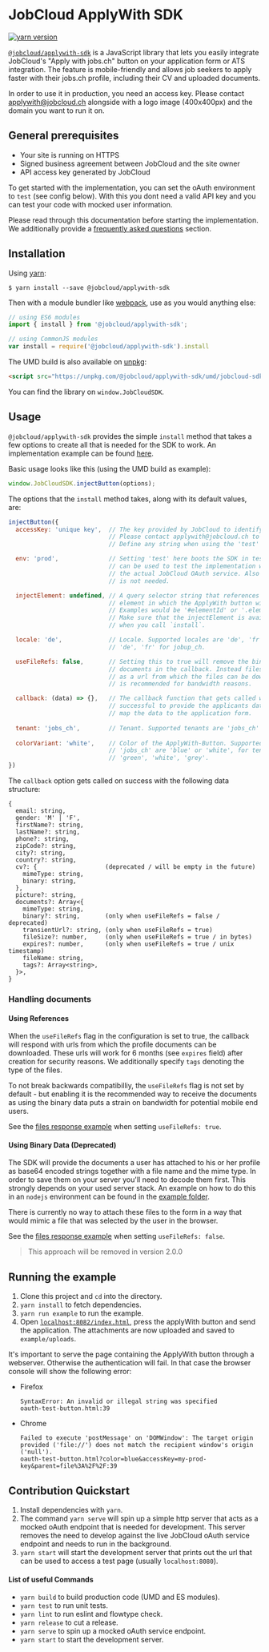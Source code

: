# JobCloud ApplyWith SDK

[![yarn version](https://badge.fury.io/js/%40jobcloud%2Fapplywith-sdk.png)](https://badge.fury.io/js/%40jobcloud%2Fapplywith-sdk)

[`@jobcloud/applywith-sdk`](https://yarnpkg.com/en/package/@jobcloud/applywith-sdk) is a JavaScript library that lets you easily integrate JobCloud's "Apply with jobs.ch" button on your application form or ATS integration. The feature is mobile-friendly and allows job seekers to apply faster with their jobs.ch profile, including their CV and uploaded documents.

In order to use it in production, you need an access key. Please contact [applywith@jobcloud.ch](mailto:applywith@jobcloud.ch) alongside with a logo image (400x400px) and the domain you want to run it on.

## General prerequisites

* Your site is running on HTTPS
* Signed business agreement between JobCloud and the site owner
* API access key generated by JobCloud

To get started with the implementation, you can set the oAuth environment to `test` (see config below). With this you dont need a valid API key and you can test your code with mocked user information.

Please read through this documentation before starting the implementation. We additionally provide a [frequently asked questions](docs/faq.md) section.

## Installation

Using [yarn](https://yarnpkg.com/lang/en/):

    $ yarn install --save @jobcloud/applywith-sdk

Then with a module bundler like [webpack](https://webpack.github.io/), use as you would anything else:

```js
// using ES6 modules
import { install } from '@jobcloud/applywith-sdk';

// using CommonJS modules
var install = require('@jobcloud/applywith-sdk').install
```

The UMD build is also available on [unpkg](https://unpkg.com):

```html
<script src="https://unpkg.com/@jobcloud/applywith-sdk/umd/jobcloud-sdk.min.js"></script>
```

You can find the library on `window.JobCloudSDK`.

## Usage

`@jobcloud/applywith-sdk` provides the simple `install` method that takes a few options to create all that is needed for the SDK to work. An implementation example can be found [here](https://github.com/jobcloud/applywith-sdk/blob/develop/example/index.html).

Basic usage looks like this (using the UMD build as example):

```JavaScript
window.JobCloudSDK.injectButton(options);
```

The options that the `install` method takes, along with its default values, are:

```javascript
injectButton({
  accessKey: 'unique key',  // The key provided by JobCloud to identify your app.
                            // Please contact applywith@jobcloud.ch to get a personal key.
                            // Define any string when using the 'test' environment.

  env: 'prod',              // Setting 'test' here boots the SDK in test mode which
                            // can be used to test the implementation without hitting
                            // the actual JobCloud OAuth service. Also a genuine accessKey
                            // is not needed.

  injectElement: undefined, // A query selector string that references the HTML
                            // element in which the ApplyWith button will be rendered.
                            // Examples would be '#elementId' or '.elementClass'.
                            // Make sure that the injectElement is available on the DOM
                            // when you call `install`.

  locale: 'de',             // Locale. Supported locales are 'de', 'fr' or 'en' (jobs_ch),
                            // 'de', 'fr' for jobup_ch.

  useFileRefs: false,       // Setting this to true will remove the binary data for the
                            // documents in the callback. Instead files will be delivered
                            // as a url from which the files can be downloaded. Setting this
                            // is recommended for bandwidth reasons.

  callback: (data) => {},   // The callback function that gets called when the process was
                            // successful to provide the applicants data. Use this to
                            // map the data to the application form.
                            
  tenant: 'jobs_ch',        // Tenant. Supported tenants are 'jobs_ch' or 'jobup_ch'.
  
  colorVariant: 'white',    // Color of the ApplyWith-Button. Supported colors for tenant
                            // 'jobs_ch' are 'blue' or 'white', for tenant 'jobup_ch' are
                            // 'green', 'white', 'grey'.
})
```

The `callback` option gets called on success with the following data structure:

```
{
  email: string,
  gender: 'M' | 'F',
  firstName?: string,
  lastName?: string,
  phone?: string,
  zipCode?: string,
  city?: string,
  country?: string,
  cv?: {                   (deprecated / will be empty in the future)
    mimeType: string,
    binary: string,
  },
  picture?: string,
  documents?: Array<{
    mimeType: string,
    binary?: string,       (only when useFileRefs = false / deprecated)
    transientUrl?: string, (only when useFileRefs = true)
    fileSize?: number,     (only when useFileRefs = true / in bytes)
    expires?: number,      (only when useFileRefs = true / unix timestamp)
    fileName: string,
    tags?: Array<string>,
  }>,
}
```

### Handling documents

#### Using References

When the `useFileRefs` flag in the configuration is set to true, the callback will respond with urls from which the profile documents can be downloaded. These urls will work for 6 months (see `expires` field) after creation for security reasons. We additionally specify `tags` denoting the type of the files.

To not break backwards compatibilliy, the `useFileRefs` flag is not set by default - but enabling it is the recommended way to receive the documents as using the binary data puts a strain on bandwidth for potential mobile end users.

See the [files response example](docs/file-response-references.md) when setting `useFileRefs: true`.
#### Using Binary Data (Deprecated)

The SDK will provide the documents a user has attached to his or her profile as base64 encoded strings together with a file name and the mime type. In order to save them on your server you'll need to decode them first. This strongly depends on your used server stack. An example on how to do this in an `nodejs` environment can be found in the [example folder](https://github.com/jobcloud/applywith-sdk/tree/develop/example).

There is currently no way to attach these files to the form in a way that would mimic a file that was selected by the user in the browser.

See the [files response example](docs/file-response-binaries.md) when setting `useFileRefs: false`.

> This approach will be removed in version 2.0.0

## Running the example

1. Clone this project and `cd` into the directory.
2. `yarn install` to fetch dependencies.
3. `yarn run example` to run the example.
4. Open [`localhost:8082/index.html`](http://localhost:8082/index.html), press the applyWith button and send the application. The attachments are now uploaded and saved to `example/uploads`.

It's important to serve the page containing the ApplyWith button through a webserver. Otherwise the authentication will fail.
In that case the browser console will show the following error:
* Firefox
    ```
    SyntaxError: An invalid or illegal string was specified
    oauth-test-button.html:39
    ```
* Chrome
    ```
    Failed to execute 'postMessage' on 'DOMWindow': The target origin
    provided ('file://') does not match the recipient window's origin ('null').
    oauth-test-button.html?color=blue&accessKey=my-prod-key&parent=file%3A%2F%2F:39
    ```

## Contribution Quickstart

1. Install dependencies with `yarn`.
2. The command `yarn serve` will spin up a simple http server that acts as a mocked oAuth endpoint that is needed for development. This server removes the need to develop against the live JobCloud oAuth service endpoint and needs to run in the background.
3. `yarn start` will start the development server that prints out the url that can be used to access a test page (usually `localhost:8080`).

#### List of useful Commands

- `yarn build` to build production code (UMD and ES modules).
- `yarn test` to run unit tests.
- `yarn lint` to run eslint and flowtype check.
- `yarn release` to cut a release.
- `yarn serve` to spin up a mocked oAuth service endpoint.
- `yarn start` to start the development server.
